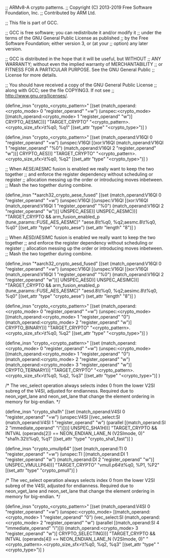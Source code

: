 ;; ARMv8-A crypto patterns.
;; Copyright (C) 2013-2019 Free Software Foundation, Inc.
;; Contributed by ARM Ltd.

;; This file is part of GCC.

;; GCC is free software; you can redistribute it and/or modify it
;; under the terms of the GNU General Public License as published
;; by the Free Software Foundation; either version 3, or (at your
;; option) any later version.

;; GCC is distributed in the hope that it will be useful, but WITHOUT
;; ANY WARRANTY; without even the implied warranty of MERCHANTABILITY
;; or FITNESS FOR A PARTICULAR PURPOSE.  See the GNU General Public
;; License for more details.

;; You should have received a copy of the GNU General Public License
;; along with GCC; see the file COPYING3.  If not see
;; <http://www.gnu.org/licenses/>.


(define_insn "crypto_<crypto_pattern>"
  [(set (match_operand:<crypto_mode> 0 "register_operand" "=w")
	(unspec:<crypto_mode>
		[(match_operand:<crypto_mode> 1 "register_operand" "w")]
	 CRYPTO_AESMC))]
  "TARGET_CRYPTO"
  "<crypto_pattern>.<crypto_size_sfx>\\t%q0, %q1"
  [(set_attr "type" "<crypto_type>")]
)

(define_insn "crypto_<crypto_pattern>"
  [(set (match_operand:V16QI 0 "register_operand" "=w")
	(unspec:V16QI
		[(xor:V16QI
		     (match_operand:V16QI 1 "register_operand" "%0")
		     (match_operand:V16QI 2 "register_operand" "w"))]
	CRYPTO_AES))]
  "TARGET_CRYPTO"
  "<crypto_pattern>.<crypto_size_sfx>\\t%q0, %q2"
  [(set_attr "type" "<crypto_type>")]
)

;; When AESE/AESMC fusion is enabled we really want to keep the two together
;; and enforce the register dependency without scheduling or register
;; allocation messing up the order or introducing moves inbetween.
;;  Mash the two together during combine.

(define_insn "*aarch32_crypto_aese_fused"
  [(set (match_operand:V16QI 0 "register_operand" "=w")
	(unspec:V16QI
		[(unspec:V16QI
		    [(xor:V16QI
			(match_operand:V16QI 1 "register_operand" "%0")
			(match_operand:V16QI 2 "register_operand" "w"))]
		UNSPEC_AESE)]
	UNSPEC_AESMC))]
  "TARGET_CRYPTO
   && arm_fusion_enabled_p (tune_params::FUSE_AES_AESMC)"
  "aese.8\\t%q0, %q2\;aesmc.8\\t%q0, %q0"
  [(set_attr "type" "crypto_aese")
   (set_attr "length" "8")]
)

;; When AESD/AESIMC fusion is enabled we really want to keep the two together
;; and enforce the register dependency without scheduling or register
;; allocation messing up the order or introducing moves inbetween.
;;  Mash the two together during combine.

(define_insn "*aarch32_crypto_aesd_fused"
  [(set (match_operand:V16QI 0 "register_operand" "=w")
	(unspec:V16QI
		[(unspec:V16QI
		    [(xor:V16QI
			(match_operand:V16QI 1 "register_operand" "%0")
			(match_operand:V16QI 2 "register_operand" "w"))]
		UNSPEC_AESD)]
	UNSPEC_AESIMC))]
  "TARGET_CRYPTO
   && arm_fusion_enabled_p (tune_params::FUSE_AES_AESMC)"
  "aesd.8\\t%q0, %q2\;aesimc.8\\t%q0, %q0"
  [(set_attr "type" "crypto_aese")
   (set_attr "length" "8")]
)

(define_insn "crypto_<crypto_pattern>"
  [(set (match_operand:<crypto_mode> 0 "register_operand" "=w")
	(unspec:<crypto_mode>
		[(match_operand:<crypto_mode> 1 "register_operand" "0")
		(match_operand:<crypto_mode> 2 "register_operand" "w")]
	CRYPTO_BINARY))]
  "TARGET_CRYPTO"
  "<crypto_pattern>.<crypto_size_sfx>\\t%q0, %q2"
  [(set_attr "type" "<crypto_type>")]
)

(define_insn "crypto_<crypto_pattern>"
  [(set (match_operand:<crypto_mode> 0 "register_operand" "=w")
        (unspec:<crypto_mode> [(match_operand:<crypto_mode> 1 "register_operand" "0")
                      (match_operand:<crypto_mode> 2 "register_operand" "w")
                      (match_operand:<crypto_mode> 3 "register_operand" "w")]
         CRYPTO_TERNARY))]
  "TARGET_CRYPTO"
  "<crypto_pattern>.<crypto_size_sfx>\\t%q0, %q2, %q3"
  [(set_attr "type" "<crypto_type>")]
)

/* The vec_select operation always selects index 0 from the lower V2SI subreg
   of the V4SI, adjusted for endianness. Required due to neon_vget_lane and
   neon_set_lane that change the element ordering in memory for big-endian.  */

(define_insn "crypto_sha1h"
  [(set (match_operand:V4SI 0 "register_operand" "=w")
	   (unspec:V4SI
	      [(vec_select:SI
		(match_operand:V4SI 1 "register_operand" "w")
		(parallel [(match_operand:SI 2 "immediate_operand" "i")]))]
	   UNSPEC_SHA1H))]
  "TARGET_CRYPTO && INTVAL (operands[2]) == NEON_ENDIAN_LANE_N (V2SImode, 0)"
  "sha1h.32\\t%q0, %q1"
  [(set_attr "type" "crypto_sha1_fast")]
)

(define_insn "crypto_vmullp64"
  [(set (match_operand:TI 0 "register_operand" "=w")
        (unspec:TI [(match_operand:DI 1 "register_operand" "w")
                    (match_operand:DI 2 "register_operand" "w")]
         UNSPEC_VMULLP64))]
  "TARGET_CRYPTO"
  "vmull.p64\\t%q0, %P1, %P2"
  [(set_attr "type" "crypto_pmull")]
)

/* The vec_select operation always selects index 0 from the lower V2SI subreg
   of the V4SI, adjusted for endianness. Required due to neon_vget_lane and
   neon_set_lane that change the element ordering in memory for big-endian.  */

(define_insn "crypto_<crypto_pattern>"
  [(set (match_operand:V4SI 0 "register_operand" "=w")
        (unspec:<crypto_mode>
                     [(match_operand:<crypto_mode> 1 "register_operand" "0")
                      (vec_select:SI
                        (match_operand:<crypto_mode> 2 "register_operand" "w")
                        (parallel [(match_operand:SI 4 "immediate_operand" "i")]))
                      (match_operand:<crypto_mode> 3 "register_operand" "w")]
         CRYPTO_SELECTING))]
  "TARGET_CRYPTO && INTVAL (operands[4]) == NEON_ENDIAN_LANE_N (V2SImode, 0)"
  "<crypto_pattern>.<crypto_size_sfx>\\t%q0, %q2, %q3"
  [(set_attr "type" "<crypto_type>")]
)
